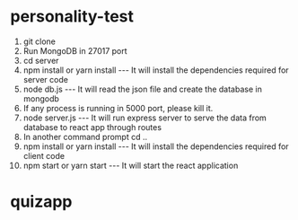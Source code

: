 # personality-test

1. git clone <repo>
2. Run MongoDB in 27017 port
3. cd server
4. npm install or yarn install --- It will install the dependencies required for server code
5. node db.js --- It will read the json file and create the database in mongodb
6. If any process is running in 5000 port, please kill it.
7. node server.js --- It will run express server to serve the data from database to react app through routes
8. In another command prompt cd ..
9. npm install or yarn install --- It will install the dependencies required for client code
10. npm start or yarn start --- It will start the react application
# quizapp

